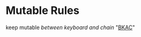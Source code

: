 # Mutable Rules 


keep mutable *between keyboard and chain* "[BKAC]"


[BKAC]: https://qwant.com/?q=%23BKAC+%26g





